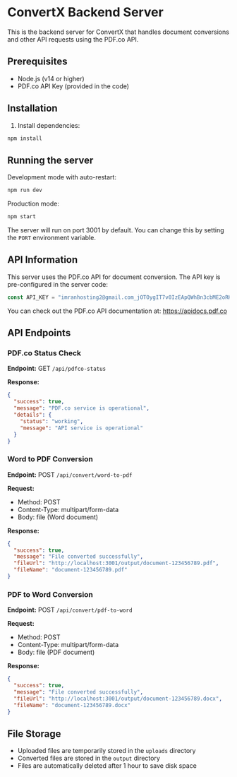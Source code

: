 # ConvertX Backend Server

This is the backend server for ConvertX that handles document conversions and other API requests using the PDF.co API.

## Prerequisites

- Node.js (v14 or higher)
- PDF.co API Key (provided in the code)

## Installation

1. Install dependencies:
```bash
npm install
```

## Running the server

Development mode with auto-restart:
```bash
npm run dev
```

Production mode:
```bash
npm start
```

The server will run on port 3001 by default. You can change this by setting the `PORT` environment variable.

## API Information

This server uses the PDF.co API for document conversion. The API key is pre-configured in the server code:

```javascript
const API_KEY = "imranhosting2@gmail.com_jOTOygIT7v0IzEApQWhBn3cbME2oRKVy2iDyt4kIy6zQCLAivprCIqYmVNQlYqX6";
```

You can check out the PDF.co API documentation at: https://apidocs.pdf.co

## API Endpoints

### PDF.co Status Check

**Endpoint:** GET `/api/pdfco-status`

**Response:**
```json
{
  "success": true,
  "message": "PDF.co service is operational",
  "details": {
    "status": "working",
    "message": "API service is operational"
  }
}
```

### Word to PDF Conversion

**Endpoint:** POST `/api/convert/word-to-pdf`

**Request:**
- Method: POST
- Content-Type: multipart/form-data
- Body: file (Word document)

**Response:**
```json
{
  "success": true,
  "message": "File converted successfully",
  "fileUrl": "http://localhost:3001/output/document-123456789.pdf",
  "fileName": "document-123456789.pdf"
}
```

### PDF to Word Conversion

**Endpoint:** POST `/api/convert/pdf-to-word`

**Request:**
- Method: POST
- Content-Type: multipart/form-data
- Body: file (PDF document)

**Response:**
```json
{
  "success": true,
  "message": "File converted successfully",
  "fileUrl": "http://localhost:3001/output/document-123456789.docx",
  "fileName": "document-123456789.docx"
}
```

## File Storage

- Uploaded files are temporarily stored in the `uploads` directory
- Converted files are stored in the `output` directory
- Files are automatically deleted after 1 hour to save disk space
